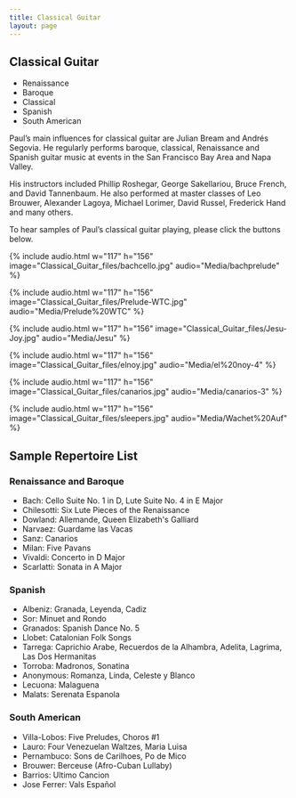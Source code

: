 ```yaml
---
title: Classical Guitar
layout: page
---
```




## Classical Guitar

- Renaissance
- Baroque
- Classical
- Spanish
- South American

Paul’s main influences for classical guitar are Julian Bream and Andrés Segovia. He regularly performs baroque, classical, Renaissance and Spanish guitar music at events in the San Francisco Bay Area and Napa Valley.

His instructors included Phillip Roshegar, George Sakellariou, Bruce French, and David Tannenbaum. He also performed at master classes of Leo Brouwer, Alexander Lagoya, Michael Lorimer, David Russel, Frederick Hand and many others.

To hear samples of Paul’s classical guitar playing, please click the buttons below.

<div>
{% include audio.html w="117" h="156" image="Classical_Guitar_files/bachcello.jpg" audio="Media/bachprelude" %}

{% include audio.html w="117" h="156" image="Classical_Guitar_files/Prelude-WTC.jpg" audio="Media/Prelude%20WTC" %}

{% include audio.html w="117" h="156" image="Classical_Guitar_files/Jesu-Joy.jpg" audio="Media/Jesu" %}
</div>

<div>
{% include audio.html w="117" h="156" image="Classical_Guitar_files/elnoy.jpg" audio="Media/el%20noy-4" %}

{% include audio.html w="117" h="156" image="Classical_Guitar_files/canarios.jpg" audio="Media/canarios-3" %}

{% include audio.html w="117" h="156" image="Classical_Guitar_files/sleepers.jpg" audio="Media/Wachet%20Auf" %}
</div>

## Sample Repertoire List

### Renaissance and Baroque

- Bach: Cello Suite No. 1 in D, Lute Suite No. 4 in E Major
- Chilesotti: Six Lute Pieces of the Renaissance
- Dowland: Allemande, Queen Elizabeth's Galliard
- Narvaez: Guardame las Vacas
- Sanz: Canarios
- Milan: Five Pavans
- Vivaldi: Concerto in D Major
- Scarlatti: Sonata in A Major

### Spanish

- Albeniz: Granada, Leyenda, Cadiz
- Sor: Minuet and Rondo
- Granados: Spanish Dance No. 5
- Llobet: Catalonian Folk Songs
- Tarrega: Caprichio Arabe, Recuerdos de la Alhambra, Adelita, Lagrima, Las Dos Hermanitas
- Torroba: Madronos, Sonatina
- Anonymous: Romanza, Linda, Celeste y Blanco
- Lecuona: Malaguena
- Malats: Serenata Espanola

### South American

- Villa-Lobos: Five Preludes, Choros #1
- Lauro: Four Venezuelan Waltzes, Maria Luisa
- Pernambuco: Sons de Carilhoes, Po de Mico
- Brouwer: Berceuse (Afro-Cuban Lullaby)
- Barrios: Ultimo Cancion
- Jose Ferrer: Vals Español
